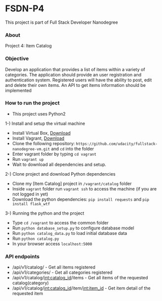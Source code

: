 # FSDN-P4
This project is part of Full Stack Developer Nanodegree

### About
Project 4: Item Catalog

### Objective
Develop an application that provides a list of items within a variety of categories.
The application should provide an user registration and authentication system. Registered users will have the ability to post, edit and delete their own items.
An API to get items information should be implemented

### How to run the project

* This project uses Python2

1-) Install and setup the virtual machine
* Install Virtual Box, [Download](https://www.virtualbox.org/wiki/Downloads)
* Install Vagrant, [Download](https://www.vagrantup.com/downloads.html)
* Clone the following repository: ```https://github.com/udacity/fullstack-nanodegree-vm.git``` and ```cd``` into the folder 
* Enter vagrant folder by typing ```cd vagrant```
* Run ```vagrant up```
* Wait to download all dependencies and setup.

2-) Clone project and download Python dependencies
* Clone my [Item Catalog] project in ```/vagrant/catalog``` folder
* Inside ```vagrant``` folder run ```vagrant ssh``` to access the machine (if you are not logged in yet)
* Download the python dependencies: ```pip install requests``` and ```pip install flask_wtf```

3-) Running the python and the project
* Type ```cd /vagrant``` to access the common folder
* Run ```python database_setup.py``` to configure database model
* Run ```python catalog_data.py``` to load initial database data
* Run ```python catalog.py```
* In your browser access ```localhost:5000```

### API endpoints
* /api/v1/catalog/ - Get all items registered 
* /api/v1/categories/ - Get all categories registered
* /api/v1/catalog/<int:catalog_id>/items - Get all items of the requested catalog(category)
* /api/v1/catalog/<int:catalog_id>/item/<int:item_id> - Get item detail of the requested item
